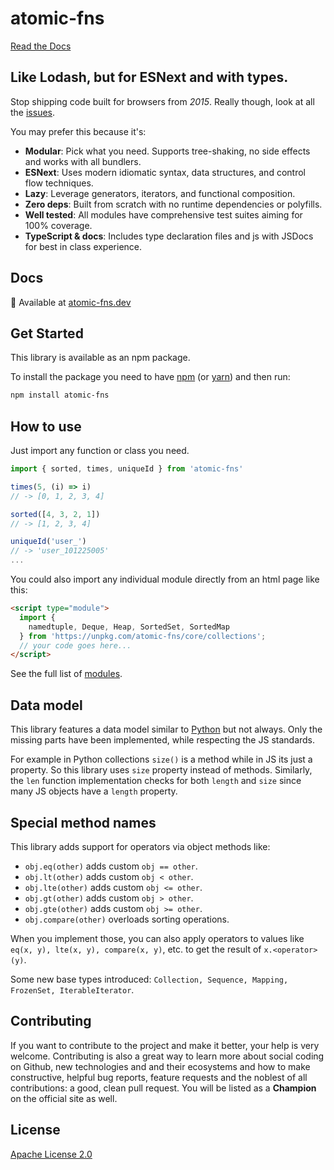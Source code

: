 # atomic-fns

[Read the Docs](https://atomic-fns.dev)

## Like Lodash, but for ESNext and with types.

Stop shipping code built for browsers from *2015*. Really though, look at all the [issues](https://github.com/lodash/lodash/issues/2930).

You may prefer this because it's:

* **Modular**: Pick what you need. Supports tree-shaking, no side effects and works with all bundlers.
* **ESNext**: Uses modern idiomatic syntax, data structures, and control flow techniques.
* **Lazy**: Leverage generators, iterators, and functional composition.
* **Zero deps**: Built from scratch with no runtime dependencies or polyfills.
* **Well tested**: All modules have comprehensive test suites aiming for 100% coverage.
* **TypeScript & docs**: Includes type declaration files and js with JSDocs for best in class experience.

## Docs

📖 Available at [atomic-fns.dev](https://atomic-fns.dev)

## Get Started

This library is available as an npm package.

To install the package you need to have [npm](https://docs.npmjs.com/downloading-and-installing-node-js-and-npm) (or [yarn](https://yarnpkg.com/getting-started/install)) and then run:

```bash
npm install atomic-fns
```

## How to use

Just import any function or class you need.

```js
import { sorted, times, uniqueId } from 'atomic-fns'

times(5, (i) => i)
// -> [0, 1, 2, 3, 4]

sorted([4, 3, 2, 1])
// -> [1, 2, 3, 4]

uniqueId('user_')
// -> 'user_101225005'
...
```

You could also import any individual module directly from an html page like this:

```html
<script type="module">
  import {
    namedtuple, Deque, Heap, SortedSet, SortedMap
  } from 'https://unpkg.com/atomic-fns/core/collections';
  // your code goes here...
</script>
```

See the full list of [modules](https://atomic-fns.dev/modules.html).

## Data model
This library features a data model similar to [Python](https://docs.python.org/3/reference/datamodel.html#special-method-names) but not always. Only the missing parts have been implemented, while respecting the JS standards.

For example in Python collections `size()` is a method while in JS its just a property. So this library uses `size` property instead of methods. Similarly, the `len` function implementation checks for both `length` and `size` since many JS objects have a `length` property.

## Special method names
This library adds support for operators via object methods like:
  - `obj.eq(other)`  adds custom `obj == other`.
  - `obj.lt(other)`  adds custom `obj < other`.
  - `obj.lte(other)`  adds custom `obj <= other`.
  - `obj.gt(other)`  adds custom `obj > other`.
  - `obj.gte(other)`  adds custom `obj >= other`.
  - `obj.compare(other)`  overloads sorting operations.

When you implement those, you can also apply operators to values like `eq(x, y), lte(x, y), compare(x, y)`, etc. to get the result of `x.<operator>(y)`.

Some new base types introduced: `Collection, Sequence, Mapping, FrozenSet, IterableIterator`.

## Contributing
If you want to contribute to the project and make it better, your help is very welcome. Contributing is also a great way to learn more about social coding on Github, new technologies and and their ecosystems and how to make constructive, helpful bug reports, feature requests and the noblest of all contributions: a good, clean pull request. You will be listed as a **Champion** on the official site as well.

## License

[Apache License 2.0](http://www.apache.org/licenses/LICENSE-2.0)
